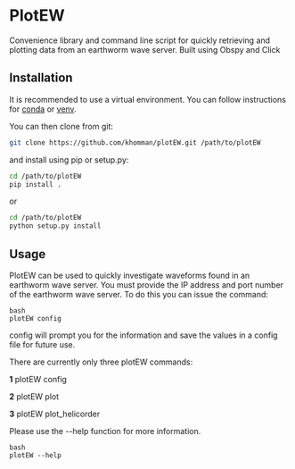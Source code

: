 # PlotEW

Convenience library and command line script for quickly retrieving and plotting data from an
earthworm wave server.  Built using Obspy and Click

## Installation

It is recommended to use a virtual environment. You can follow instructions for
[conda](https://docs.conda.io/projects/conda/en/latest/user-guide/tasks/manage-environments.html)
or [venv](https://docs.python.org/3.6/library/venv.html#module-venv).

You can then clone from git:
```bash
git clone https://github.com/khomman/plotEW.git /path/to/plotEW
```

and install using pip or setup.py:
```bash
cd /path/to/plotEW
pip install .
```
or
```bash
cd /path/to/plotEW
python setup.py install
```

## Usage

PlotEW can be used to quickly investigate waveforms found in an earthworm
wave server.  You must provide the IP address and port number of the earthworm
wave server.  To do this you can issue the command:
```
bash
plotEW config
```

config will prompt you for the information and save the values in a config file
for future use.

There are currently only three plotEW commands:

**1** plotEW config

**2** plotEW plot

**3** plotEW plot_helicorder


Please use the --help function for more information.
```
bash
plotEW --help
```



